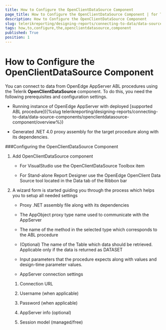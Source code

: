 ```yaml
---
title: How to Configure the OpenClientDataSource Component
page_title: How to Configure the OpenClientDataSource Component | for Telerik Reporting Documentation
description: How to Configure the OpenClientDataSource Component
slug: telerikreporting/designing-reports/connecting-to-data/data-source-components/openclientdatasource-component/how-to-configure-the-openclientdatasource-component
tags: how,to,configure,the,openclientdatasource,component
published: True
position: 1
---
```


# How to Configure the OpenClientDataSource Component



You can connect to data from OpenEdge AppServer ABL procedures using the         Telerik __OpenClientDataSource__ component. To do this, you need the following prerequisites and configuration settings.       

* Running instance of OpenEdge AppServer with deployed               [supported ABL procedure]({%slug telerikreporting/designing-reports/connecting-to-data/data-source-components/openclientdatasource-component/overview%})

* Generated .NET 4.0 proxy assembly for the target procedure along with its dependencies.             

###Configuring the OpenClientDataSource Component

1. Add OpenClientDataSource component
   + For VisualStudio use the OpenClientDataSource Toolbox item                 

   + For Stand-alone Report Designer use the OpenEdge OpenClient Data Source tool located in the Data tab of the Ribbon bar                 


1. A wizard form is started guiding you through the process which helps you to setup all needed settings
   + Proxy .NET assembly file along with its dependencies                 

   + The AppObject proxy type name used to communicate with the AppServer                 

   + The name of the method in the selected type which corresponds to the ABL procedure                 

   + (Optional) The name of the Table which data should be retrieved. Applicable only if the data is returned as DATASET                 

   + Input parameters that the procedure expects along with values and design-time parameter values.                 

   + AppServer connection settings                 

   1. Connection URL

   1. Username (when applicable)

   1. Password (when applicable)

   1. AppServer info (optional)

   1. Session model (managed/free)


